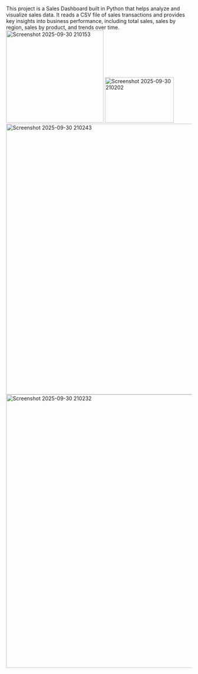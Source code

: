 This project is a Sales Dashboard built in Python that helps analyze and visualize sales data. It reads a CSV file of sales transactions and provides key insights into business performance, including total sales, sales by region, sales by product, and trends over time.
<img width="264" height="250" alt="Screenshot 2025-09-30 210153" src="https://github.com/user-attachments/assets/e0f68567-89be-40ec-9ce9-84ba59131ab8" />
<img width="187" height="123" alt="Screenshot 2025-09-30 210202" src="https://github.com/user-attachments/assets/280407c6-84d3-485c-a312-1ef048dfd697" />
<img width="740" height="734" alt="Screenshot 2025-09-30 210243" src="https://github.com/user-attachments/assets/751297f7-d114-4d35-b9df-5cfd4644ecfd" />
<img width="1910" height="741" alt="Screenshot 2025-09-30 210232" src="https://github.com/user-attachments/assets/563cf286-bbc7-44fa-9cd3-f88ce156f7e8" />
